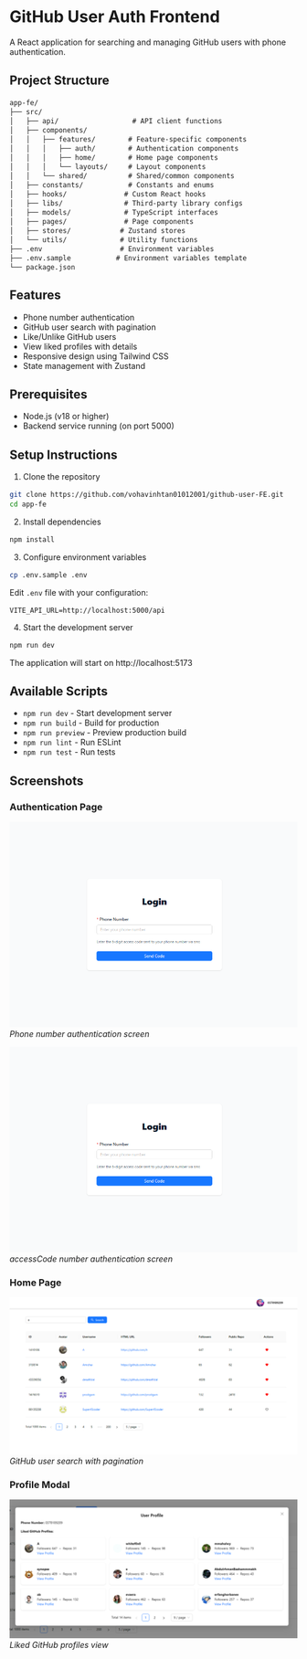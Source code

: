 # GitHub User Auth Frontend

A React application for searching and managing GitHub users with phone authentication.

## Project Structure

```
app-fe/
├── src/
│   ├── api/                  # API client functions
│   ├── components/
│   │   ├── features/        # Feature-specific components
│   │   │   ├── auth/        # Authentication components
│   │   │   ├── home/        # Home page components
│   │   │   └── layouts/     # Layout components
│   │   └── shared/          # Shared/common components
│   ├── constants/           # Constants and enums
│   ├── hooks/              # Custom React hooks
│   ├── libs/               # Third-party library configs
│   ├── models/             # TypeScript interfaces
│   ├── pages/              # Page components
│   ├── stores/            # Zustand stores
│   └── utils/             # Utility functions
├── .env                   # Environment variables
├── .env.sample           # Environment variables template
└── package.json
```

## Features

- Phone number authentication
- GitHub user search with pagination
- Like/Unlike GitHub users
- View liked profiles with details
- Responsive design using Tailwind CSS
- State management with Zustand

## Prerequisites

- Node.js (v18 or higher)
- Backend service running (on port 5000)

## Setup Instructions

1. Clone the repository
```bash
git clone https://github.com/vohavinhtan01012001/github-user-FE.git
cd app-fe
```

2. Install dependencies
```bash
npm install
```

3. Configure environment variables
```bash
cp .env.sample .env
```
Edit `.env` file with your configuration:
```env
VITE_API_URL=http://localhost:5000/api
```

4. Start the development server
```bash
npm run dev
```

The application will start on http://localhost:5173

## Available Scripts

- `npm run dev` - Start development server
- `npm run build` - Build for production
- `npm run preview` - Preview production build
- `npm run lint` - Run ESLint
- `npm run test` - Run tests

## Screenshots

### Authentication Page
![Auth Page](./screenshots/auth.png)
*Phone number authentication screen*

![Auth Page](./screenshots/auth.png)
*accessCode number authentication screen*

### Home Page
![Home Page](./screenshots/home.png)
*GitHub user search with pagination*

### Profile Modal
![Profile Modal](./screenshots/profile.png)
*Liked GitHub profiles view*

